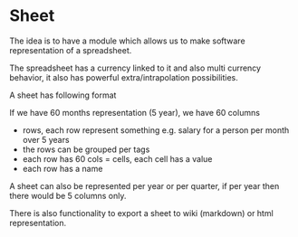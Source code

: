 # Sheet 

The idea is to have a module which allows us to make software representation of a spreadsheet.

The spreadsheet has a currency linked to it and also multi currency behavior, it also has powerful extra/intrapolation possibilities.

A sheet has following format

If we have 60 months representation (5 year), we have 60 columns

- rows, each row represent something e.g. salary for a person per month over 5 years
- the rows can be grouped per tags
- each row has 60 cols = cells, each cell has a value
- each row has a name

A sheet can also be represented per year or per quarter, if per year then there would be 5 columns only.

There is also functionality to export a sheet to wiki (markdown) or html representation.

